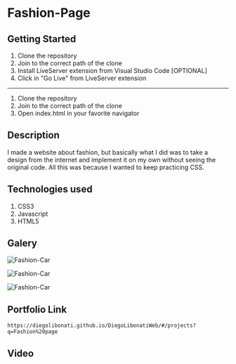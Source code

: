 # Fashion-Page

## Getting Started

1. Clone the repository
2. Join to the correct path of the clone
3. Install LiveServer extension from Visual Studio Code [OPTIONAL]
4. Click in "Go Live" from LiveServer extension

---

1. Clone the repository
2. Join to the correct path of the clone
3. Open index.html in your favorite navigator

## Description

I made a website about fashion, but basically what I did was to take a design from the internet and implement it on my own without seeing the original code. All this was because I wanted to keep practicing CSS.

## Technologies used

1. CSS3
2. Javascript
3. HTML5

## Galery

![Fashion-Car](https://raw.githubusercontent.com/DiegoLibonati/DiegoLibonatiWeb/main/data/projects/Css/Imagenes/fashion-0.jpg)

![Fashion-Car](https://raw.githubusercontent.com/DiegoLibonati/DiegoLibonatiWeb/main/data/projects/Css/Imagenes/fashion-1.jpg)

![Fashion-Car](https://raw.githubusercontent.com/DiegoLibonati/DiegoLibonatiWeb/main/data/projects/Css/Imagenes/fashion-2.jpg)

## Portfolio Link

`https://diegolibonati.github.io/DiegoLibonatiWeb/#/projects?q=Fashion%20page`

## Video
